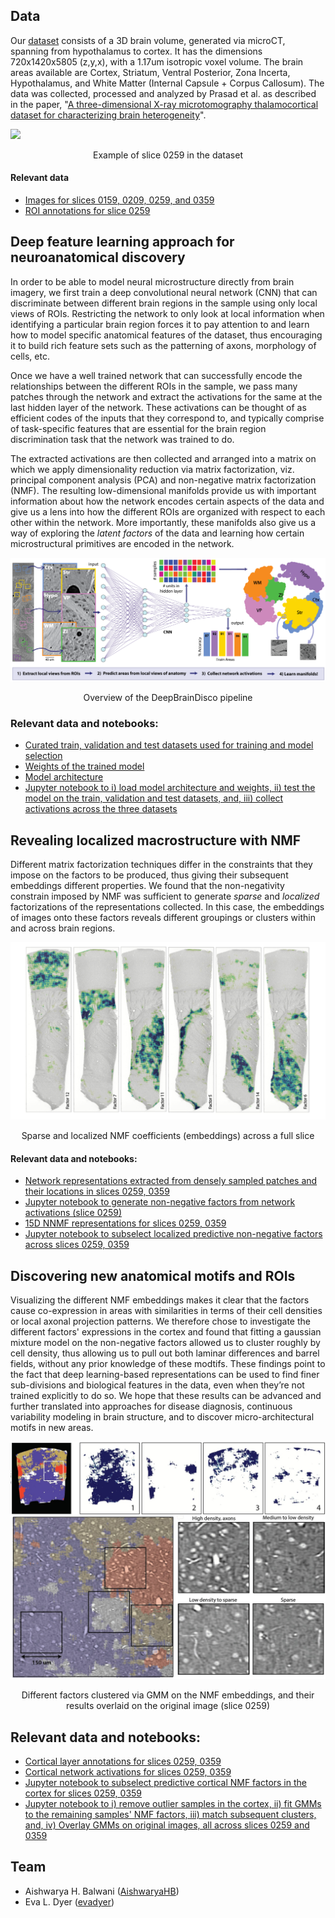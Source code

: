 ## Data

Our <a href = "http://bossdb.org/project/prasad2020" target = "_blank">dataset</a> consists of a 3D brain volume, generated via microCT, spanning from hypothalamus to cortex. It has the dimensions 720x1420x5805 (z,y,x), with a 1.17um isotropic voxel volume. The brain areas available are Cortex, Striatum, Ventral Posterior, Zona Incerta, Hypothalamus, and White Matter (Internal Capsule + Corpus Callosum).
The data was collected, processed and analyzed by Prasad et al. as described in the paper, "<a href="http://bossdb.org/project/prasad2020" target="_blank">A three-dimensional X-ray microtomography thalamocortical dataset for characterizing brain heterogeneity</a>".

![](/images/png_259.png)
<div align="center">Example of slice 0259 in the dataset</div>

#### Relevant data
- <a href="https://www.dropbox.com/s/n0tkvx1gsk57vky/img_slices.zip?dl=0" target="_blank">Images for slices 0159, 0209, 0259, and 0359</a>
- <a href="https://www.dropbox.com/s/ltrtoo4c02f7412/usual_order_annos_noTRN_0259.npy?dl=0" target="_blank">ROI annotations for slice 0259</a>

## Deep feature learning approach for neuroanatomical discovery

In order to be able to model neural microstructure directly from brain imagery, we first train a deep convolutional neural network (CNN) that can discriminate between different brain regions in the sample using only local views of ROIs. Restricting the network to only look at local information when identifying a particular brain region forces it to pay attention to and learn how to model specific anatomical features of the dataset, thus encouraging it to build rich feature sets such as the patterning of axons, morphology of cells, etc.

Once we have a well trained network that can successfully encode the relationships between the different ROIs in the sample, we pass many patches through the network and extract the activations for the same at the last hidden layer of the network. These activations can be thought of as efficient codes of the inputs that they correspond to, and typically comprise of task-specific features that are essential for the brain region discrimination task that the network was trained to do.

The extracted activations are then collected and arranged into a matrix on which we apply dimensionality reduction via matrix factorization, viz. principal component analysis (PCA) and non-negative matrix factorization (NMF). The resulting low-dimensional manifolds provide us with important information about how the network encodes certain aspects of the data and give us a lens into how the different ROIs are organized with respect to each other within the network. More importantly, these manifolds also give us a way of exploring the _latent factors_ of the data and learning how certain microstructural primitives are encoded in the network.

![](/images/overview_DeepBrainDisco.png)
<div align="center">Overview of the DeepBrainDisco pipeline</div>

### Relevant data and notebooks:
- <a href="https://www.dropbox.com/s/vtiyl8sq4wxpa64/Data_Subset2.zip?dl=0" target="_blank">Curated train, validation and test datasets used for training and model selection</a>
- <a href="https://www.dropbox.com/s/q51rgk69cz90jn0/cnn_weights.pt?dl=0" target="_blank">Weights of the trained model</a>
- <a href="https://github.com/nerdslab/deepbraindisco/blob/master/architecture.py" target="_blank">Model architecture</a>
- <a href="https://github.com/nerdslab/deepbraindisco/blob/master/notebooks/extract_activations_train_val_test.ipynb" target="_blank">Jupyter notebook to i) load model architecture and weights, ii) test the model on the train, validation and test datasets, and, iii) collect activations across the three datasets</a>

## Revealing localized macrostructure with NMF

Different matrix factorization techniques differ in the constraints that they impose on the factors to be produced, thus giving their subsequent embeddings different properties. We found that the non-negativity constrain imposed by NMF was sufficient to generate *sparse* and *localized* factorizations of the representations collected. In this case, the embeddings of images onto these factors reveals different groupings or clusters within and across brain regions.

![](/images/resized_rot_factors.png)
<div align="center">Sparse and localized NMF coefficients (embeddings) across a full slice</div>

#### Relevant data and notebooks:
- <a href="https://www.dropbox.com/sh/r3ucfrlyoe9yyie/AACvGrIBu4OFhXYZm_bqOXZUa?dl=0" target="_blank">Network representations extracted from densely sampled patches and their locations in slices 0259, 0359</a>
- <a href="https://github.com/nerdslab/deepbraindisco/blob/master/notebooks/combined_reps_NMF-0259.ipynb" target="_blank">Jupyter notebook to generate non-negative factors from network activations (slice 0259)</a>
- <a href="https://www.dropbox.com/sh/tsjwi82uzydogm2/AAA_3U8XiAe0hr5RxPgPj5wMa?dl=0" target="_blank">15D NNMF representations for slices 0259, 0359</a>
- <a href="https://github.com/nerdslab/deepbraindisco/blob/master/notebooks/Select_topK_NMF_factors.ipynb" target="_blank">Jupyter notebook to subselect localized predictive non-negative factors across slices 0259, 0359</a>

## Discovering new anatomical motifs and ROIs

Visualizing the different NMF embeddings makes it clear that the factors cause co-expression in areas with similarities in terms of their cell densities or local axonal projection patterns. We therefore chose to investigate the different factors' expressions in the cortex and found that fitting a gaussian mixture model on the non-negative factors allowed us to cluster roughly by cell density, thus allowing us to pull out both laminar differences and barrel fields, without any prior knowledge of these modtifs. These findings point to the fact that deep learning-based representations can be used to find finer sub-divisions and biological features in the data, even when they’re not trained explicitly to do so. We hope that  these results can be advanced and further translated into approaches for disease diagnosis, continuous variability modeling in brain structure, and to discover micro-architectural motifs in new areas.

![](/images/fig5_edits_combo_jpg.jpg)
<div align="center">Different factors clustered via GMM on the NMF embeddings, and their results overlaid on the original image (slice 0259)</div>

## Relevant data and notebooks:
- <a href="https://www.dropbox.com/sh/psr95swt7ipaxrp/AAAbB-14dEGFfm5HtSPuh3YZa?dl=0" target="_blank">Cortical layer annotations for slices 0259, 0359</a>
- <a href="https://www.dropbox.com/sh/pw0vadyuymemiye/AACGMiuXqogZLDlrRK937KVKa?dl=0" target="_blank">Cortical network activations for slices 0259, 0359</a>
- <a href="https://github.com/nerdslab/deepbraindisco/blob/master/notebooks/Select_topK_NMF_factors.ipynb" target="_blank">Jupyter notebook to subselect predictive cortical NMF factors in the cortex for slices 0259, 0359</a>
- <a href="https://github.com/nerdslab/deepbraindisco/blob/master/notebooks/Cortex_clustering_GMM_analyses_no_outliers_0259_0359.ipynb" target="_blank">Jupyter notebook to i) remove outlier samples in the cortex, ii) fit GMMs to the remaining samples' NMF factors, iii) match subsequent clusters, and, iv) Overlay GMMs on original images, all across slices 0259 and 0359</a>

## Team
- Aishwarya H. Balwani ([AishwaryaHB](https://github.com/AishwaryaHB))
- Eva L. Dyer ([evadyer](https://github.com/evadyer))

